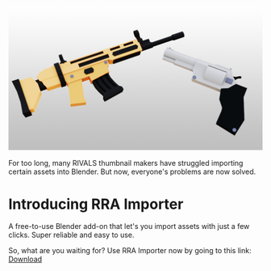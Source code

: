 <p align="center">
  <img src="https://raw.githubusercontent.com/squidward5/RRA-Importer/refs/heads/main/Preview.png" width="800">
</p>

For too long, many RIVALS thumbnail makers have struggled importing certain assets into Blender. But now, everyone's problems are now solved. 

# Introducing RRA Importer
A free-to-use Blender add-on that let's you import assets with just a few clicks. Super reliable and easy to use.

So, what are you waiting for? Use RRA Importer now by going to this link: [Download](https://github.com/squidward5/RRA-Importer/releases/tag/Release)
